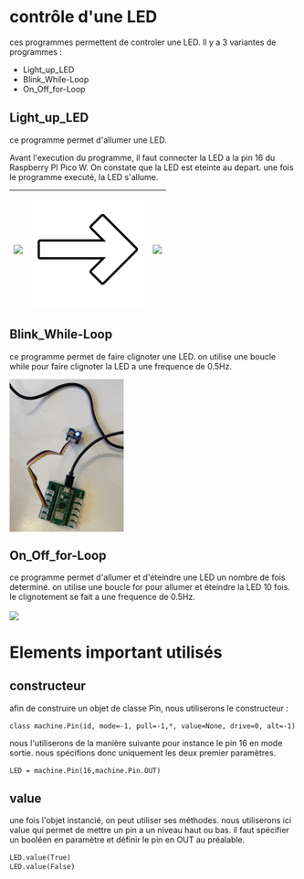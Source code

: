 ﻿# contrôle d'une LED
ces programmes permettent de controler une LED.
Il y a 3 variantes de programmes :
- Light_up_LED
- Blink_While-Loop
- On_Off_for-Loop

## Light_up_LED
ce programme permet d'allumer une LED.

Avant l'execution du programme, il faut connecter la LED a la pin 16 du Raspberry PI Pico W.
On constate que la LED est eteinte au depart. une fois le programme executé, la LED s'allume.

|<img src="https://raw.github.com/Didier-roth/SmartCities/ressources/GPIO/controle%20d'une%20led/LED_OFF.jpg" width=200>| <img src="https://github.com/Didier-roth/SmartCities/blob/ressources/GPIO/controle%20d'une%20led/right_arrow.png" width=200> |<img src="https://raw.github.com/Didier-roth/SmartCities/ressources/GPIO/controle%20d'une%20led/LED_ON.jpg" width=200>|
|---|---|---|




## Blink_While-Loop
ce programme permet de faire clignoter une LED.
on utilise une boucle while pour faire clignoter la LED a une frequence de 0.5Hz.

<img src="https://github.com/Didier-roth/SmartCities/blob/ressources/GPIO/controle%20d'une%20led/WHILE_LOOP.gif" width=200 align="center">

## On_Off_for-Loop
ce programme permet d'allumer et d'éteindre une LED un nombre de fois determiné.
on utilise une boucle for pour allumer et éteindre la LED 10 fois.
le clignotement se fait a une frequence de 0.5Hz.

<img src="https://github.com/Didier-roth/SmartCities/blob/ressources/GPIO/controle%20d'une%20led/FOR_LOOP.gif" width=200 align="center">

# Elements important utilisés
## constructeur 
afin de construire un objet de classe Pin, nous utiliserons le constructeur :

	class machine.Pin(id, mode=-1, pull=-1,*, value=None, drive=0, alt=-1)

nous l'utiliserons de la manière suivante pour instance	le pin 16 en mode sortie. nous spécifions donc uniquement les deux premier paramètres. 

	LED = machine.Pin(16,machine.Pin.OUT)


## value
une fois l'objet instancié, on peut utiliser ses méthodes. nous utiliserons ici value qui permet de mettre un pin a un niveau haut ou bas. il faut spécifier un booléen en paramètre et définir le pin en OUT au préalable. 

	LED.value(True)
    LED.value(False)

